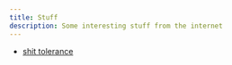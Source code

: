 ```yaml
---
title: Stuff
description: Some interesting stuff from the internet
---
```


- [shit tolerance](https://twitter.com/bunopus/status/1621418217892626434)
